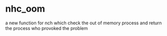 # nhc_oom
a new function for nch which check the out of memory process and return the process who provoked the problem
